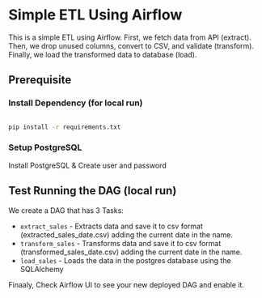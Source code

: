 # Simple ETL Using Airflow

This is a simple ETL using Airflow. First, we fetch data from API (extract). Then, we drop unused columns, convert to CSV, and validate (transform). Finally, we load the transformed data to database (load).

## Prerequisite


### Install Dependency (for local run)

``` bash

pip install -r requirements.txt
```

### Setup PostgreSQL

Install PostgreSQL & Create user and password



## Test Running the DAG (local run)

We create a DAG that has 3 Tasks:

* `extract_sales` - Extracts data and save it to csv format (extracted_sales_date.csv) adding the current date in the name.
* `transform_sales`  - Transforms data and save it to csv format (transformed_sales_date.csv) adding the current date in the name.
* `load_sales` - Loads the data in the postgres database using the SQLAlchemy



Finaaly, Check Airflow UI to see your new deployed DAG and enable it.

